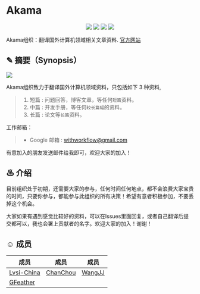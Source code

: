# Akama

<p align="center">
<img src="https://img.shields.io/badge/%E7%BB%84%E7%BB%87-Akama-green.svg">
<img src="https://img.shields.io/badge/%E9%A2%86%E5%9F%9F-CST-blue.svg">
<img src="https://img.shields.io/badge/%E6%96%87%E6%A1%A3-Markdown-red.svg">
<img src="https://img.shields.io/badge/license-MIT-black.svg">
</p>

Akama组织：翻译国外计算机领域相关文章资料. [官方网站](https://lvsi-china.github.io/)

## ✎ 摘要（Synopsis）

<img src="https://github.com/Lvsi-China/Akama/raw/master/extra/images/logo.png">

Akama组织致力于翻译国外计算机领域资料，只包括如下 3 种资料,

> 1. 短篇 : 问题回答，博客文章，等任何```短篇```资料。
> 2. 中篇 : 开发手册，等任何```较长篇幅```的资料。
> 3. 长篇 : 论文等```长篇```资料。

工作邮箱：
> - Google 邮箱 : withworkflow@gmail.com

有意加入的朋友发送邮件给我即可，欢迎大家的加入！

## ♨ 介绍

目前组织处于初期，还需要大家的参与，任何时间任何地点，都不会浪费大家宝贵的时间，只要你参与，都能参与此组织的所有决策！希望有意者积极参加，不要丢掉这个机会。

大家如果有遇到感觉比较好的资料，可以在Issues里面回复，或者自己翻译后提交都可以，我也会署上贡献者的名字。欢迎大家的加入！谢谢！

## ☺ 成员

| 成员 | 成员 | 成员 |
| --- | --- | --- |
| [Lvsi-China](https://github.com/Lvsi-China) | [ChanChou]()  | [WangJJ](https://github.com/wjj57) |
| [GFeather](https://github.com/GFeather) | | |

